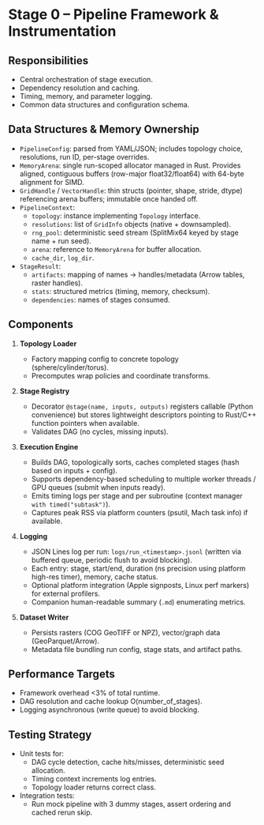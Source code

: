 # Stage 0 – Pipeline Framework & Instrumentation

## Responsibilities
- Central orchestration of stage execution.
- Dependency resolution and caching.
- Timing, memory, and parameter logging.
- Common data structures and configuration schema.

## Data Structures & Memory Ownership
- `PipelineConfig`: parsed from YAML/JSON; includes topology choice, resolutions, run ID, per-stage overrides.
- `MemoryArena`: single run-scoped allocator managed in Rust. Provides aligned, contiguous buffers (row-major float32/float64) with 64-byte alignment for SIMD.
- `GridHandle` / `VectorHandle`: thin structs (pointer, shape, stride, dtype) referencing arena buffers; immutable once handed off.
- `PipelineContext`:
  - `topology`: instance implementing `Topology` interface.
  - `resolutions`: list of `GridInfo` objects (native + downsampled).
  - `rng_pool`: deterministic seed stream (SplitMix64 keyed by stage name + run seed).
  - `arena`: reference to `MemoryArena` for buffer allocation.
  - `cache_dir`, `log_dir`.
- `StageResult`:
  - `artifacts`: mapping of names → handles/metadata (Arrow tables, raster handles).
  - `stats`: structured metrics (timing, memory, checksum).
  - `dependencies`: names of stages consumed.

## Components
1. **Topology Loader**
   - Factory mapping config to concrete topology (sphere/cylinder/torus).
   - Precomputes wrap policies and coordinate transforms.

2. **Stage Registry**
   - Decorator `@stage(name, inputs, outputs)` registers callable (Python convenience) but stores lightweight descriptors pointing to Rust/C++ function pointers when available.
   - Validates DAG (no cycles, missing inputs).

3. **Execution Engine**
   - Builds DAG, topologically sorts, caches completed stages (hash based on inputs + config).
   - Supports dependency-based scheduling to multiple worker threads / GPU queues (submit when inputs ready).
   - Emits timing logs per stage and per subroutine (context manager `with timed("subtask")`).
   - Captures peak RSS via platform counters (psutil, Mach task info) if available.

4. **Logging**
   - JSON Lines log per run: `logs/run_<timestamp>.jsonl` (written via buffered queue, periodic flush to avoid blocking).
   - Each entry: stage, start/end, duration (ns precision using platform high-res timer), memory, cache status.
   - Optional platform integration (Apple signposts, Linux perf markers) for external profilers.
   - Companion human-readable summary (`.md`) enumerating metrics.

5. **Dataset Writer**
   - Persists rasters (COG GeoTIFF or NPZ), vector/graph data (GeoParquet/Arrow).
   - Metadata file bundling run config, stage stats, and artifact paths.

## Performance Targets
- Framework overhead <3% of total runtime.
- DAG resolution and cache lookup O(number_of_stages).
- Logging asynchronous (write queue) to avoid blocking.

## Testing Strategy
- Unit tests for:
  - DAG cycle detection, cache hits/misses, deterministic seed allocation.
  - Timing context increments log entries.
  - Topology loader returns correct class.
- Integration tests:
  - Run mock pipeline with 3 dummy stages, assert ordering and cached rerun skip.
